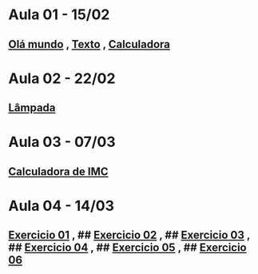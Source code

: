 # Aula 01 - 15/02
## [Olá mundo](https://rackaraujo.github.io/IW-II/Aula%201/ola%20mundo/) , [Texto](https://rackaraujo.github.io/IW-II/Aula%201/texto/) , [Calculadora](https://rackaraujo.github.io/IW-II/Aula%201/calculadora/)

# Aula 02 - 22/02
## [Lâmpada](https://rackaraujo.github.io/IW-II/Aula%202/)

# Aula 03 - 07/03
## [Calculadora de IMC](https://rackaraujo.github.io/IW-II/calculadora%20de%20imc/)

# Aula 04 - 14/03
## [Exercicio 01](https://rackaraujo.github.io/IW-II/Aula%204/Exercicio1/) , ## [Exercicio 02](https://rackaraujo.github.io/IW-II/Aula%204/Exercicio2/) , ## [Exercicio 03](https://rackaraujo.github.io/IW-II/Aula%204/Exercicio3/) , ## [Exercicio 04](https://rackaraujo.github.io/IW-II/Aula%204/Exercicio4/) , ## [Exercicio 05](https://rackaraujo.github.io/IW-II/Aula%204/Exercicio5/) , ## [Exercicio 06](https://rackaraujo.github.io/IW-II/Aula%204/Exercicio6/)

